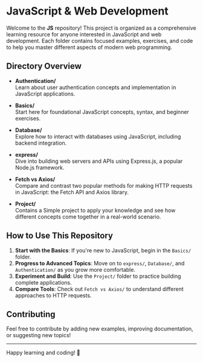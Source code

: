# JavaScript & Web Development 

Welcome to the **JS** repository! This project is organized as a comprehensive learning resource for anyone interested in JavaScript and web development. Each folder contains focused examples, exercises, and code to help you master different aspects of modern web programming.

## Directory Overview

- **Authentication/**  
  Learn about user authentication concepts and implementation in JavaScript applications.

- **Basics/**  
  Start here for foundational JavaScript concepts, syntax, and beginner exercises.

- **Database/**  
  Explore how to interact with databases using JavaScript, including backend integration.

- **express/**  
  Dive into building web servers and APIs using Express.js, a popular Node.js framework.

- **Fetch vs Axios/**  
  Compare and contrast two popular methods for making HTTP requests in JavaScript: the Fetch API and Axios library.

- **Project/**  
  Contains a Simple project to apply your knowledge and see how different concepts come together in a real-world scenario.

## How to Use This Repository

1. **Start with the Basics**: If you're new to JavaScript, begin in the `Basics/` folder.
2. **Progress to Advanced Topics**: Move on to `express/`, `Database/`, and `Authentication/` as you grow more comfortable.
3. **Experiment and Build**: Use the `Project/` folder to practice building complete applications.
4. **Compare Tools**: Check out `Fetch vs Axios/` to understand different approaches to HTTP requests.

## Contributing
Feel free to contribute by adding new examples, improving documentation, or suggesting new topics!

---

Happy learning and coding! 🚀 